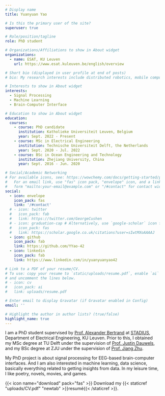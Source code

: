```yaml
---
# Display name
title: Yuanyuan Yao

# Is this the primary user of the site?
superuser: true

# Role/position/tagline
role: PhD student

# Organizations/Affiliations to show in About widget
organizations:
  - name: ESAT, KU Leuven
    url: https://www.esat.kuleuven.be/english/overview

# Short bio (displayed in user profile at end of posts)
# bio: My research interests include distributed robotics, mobile computing and programmable matter.

# Interests to show in About widget
interests:
  - Signal Processing
  - Machine Learning
  - Brain-Computer Interface

# Education to show in About widget
education:
  courses:
    - course: PhD candidate
      institution: Katholieke Universiteit Leuven, Belgium
      year: Sept. 2022 - Present
    - course: MSc in Electrical Engineering
      institution: Technische Universiteit Delft, the Netherlands
      year: Sept. 2020 - Jul. 2022
    - course: BSc in Ocean Engineering and Technology
      institution: Zhejiang University, China
      year: Sept. 2016 - Jun. 2020

# Social/Academic Networking
# For available icons, see: https://wowchemy.com/docs/getting-started/page-builder/#icons
#   For an email link, use "fas" icon pack, "envelope" icon, and a link in the
#   form "mailto:your-email@example.com" or "/#contact" for contact widget.
social:
  - icon: envelope
    icon_pack: fas
    link: '/#contact'
  # - icon: twitter
  #   icon_pack: fab
  #   link: https://twitter.com/GeorgeCushen
  # - icon: graduation-cap # Alternatively, use `google-scholar` icon from `ai` icon pack
  #   icon_pack: fas
  #   link: https://scholar.google.co.uk/citations?user=sIwtMXoAAAAJ
  - icon: github
    icon_pack: fab
    link: https://github.com/YYao-42
  - icon: linkedin
    icon_pack: fab
    link: https://www.linkedin.com/in/yuanyuanyao42

# Link to a PDF of your resume/CV.
# To use: copy your resume to `static/uploads/resume.pdf`, enable `ai` icons in `params.toml`,
# and uncomment the lines below.
# - icon: cv
#   icon_pack: ai
#   link: uploads/resume.pdf

# Enter email to display Gravatar (if Gravatar enabled in Config)
email: ''

# Highlight the author in author lists? (true/false)
highlight_name: true
---
```


I am a PhD student supervised by [Prof. Alexander Bertrand](https://homes.esat.kuleuven.be/~abertran/) at [STADIUS](https://www.esat.kuleuven.be/stadius/), Department of Electrical Engineering, KU Leuven. Prior to this, I obtained my MSc degree at TU Delft under the supervision of [Prof. Justin Dauwels](http://microelectronics.tudelft.nl/People/bio.php?id=744), and my BSc degree at ZJU under the supervision of [Prof. Jiang Zhu](https://person.zju.edu.cn/en/zhujiang).

My PhD project is about signal processing for EEG-based brain-computer interfaces. And I am also interested in machine learning, data science, basically everything related to getting insights from data. In my leisure time, I like poetry, novels, movies, and games. 
<!-- The probability of going out is only about 10%, and part of me is trying to work around that :D -->

{{< icon name="download" pack="fas" >}} Download my {{< staticref "uploads/CV.pdf" "newtab" >}}resumé{{< /staticref >}}.
